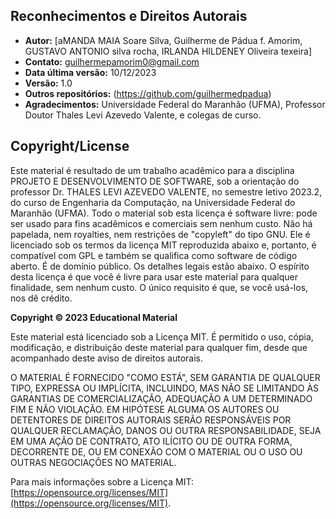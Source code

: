 ## Reconhecimentos e Direitos Autorais

- **Autor:** [aMANDA MAIA Soare Silva, Guilherme de Pádua f. Amorim, GUSTAVO ANTONIO silva rocha, IRLANDA HILDENEY Oliveira texeira]
- **Contato:** guilhermepamorim0@gmail.com
- **Data última versão:** 10/12/2023
- **Versão:** 1.0
- **Outros repositórios:** (https://github.com/guilhermedpadua)
- **Agradecimentos:** Universidade Federal do Maranhão (UFMA), Professor Doutor Thales Levi Azevedo Valente, e colegas de curso.

## Copyright/License

Este material é resultado de um trabalho acadêmico para a disciplina PROJETO E DESENVOLVIMENTO DE SOFTWARE, sob a orientação do professor Dr. THALES LEVI AZEVEDO VALENTE, no semestre letivo 2023.2, do curso de Engenharia da Computação, na Universidade Federal do Maranhão (UFMA). Todo o material sob esta licença é software livre: pode ser usado para fins acadêmicos e comerciais sem nenhum custo. Não há papelada, nem royalties, nem restrições de "copyleft" do tipo GNU. Ele é licenciado sob os termos da licença MIT reproduzida abaixo e, portanto, é compatível com GPL e também se qualifica como software de código aberto. É de domínio público. Os detalhes legais estão abaixo. O espírito desta licença é que você é livre para usar este material para qualquer finalidade, sem nenhum custo. O único requisito é que, se você usá-los, nos dê crédito.

**Copyright © 2023 Educational Material**

Este material está licenciado sob a Licença MIT. É permitido o uso, cópia, modificação, e distribuição deste material para qualquer fim, desde que acompanhado deste aviso de direitos autorais.

O MATERIAL É FORNECIDO "COMO ESTÁ", SEM GARANTIA DE QUALQUER TIPO, EXPRESSA OU IMPLÍCITA, INCLUINDO, MAS NÃO SE LIMITANDO ÀS GARANTIAS DE COMERCIALIZAÇÃO, ADEQUAÇÃO A UM DETERMINADO FIM E NÃO VIOLAÇÃO. EM HIPÓTESE ALGUMA OS AUTORES OU DETENTORES DE DIREITOS AUTORAIS SERÃO RESPONSÁVEIS POR QUALQUER RECLAMAÇÃO, DANOS OU OUTRA RESPONSABILIDADE, SEJA EM UMA AÇÃO DE CONTRATO, ATO ILÍCITO OU DE OUTRA FORMA, DECORRENTE DE, OU EM CONEXÃO COM O MATERIAL OU O USO OU OUTRAS NEGOCIAÇÕES NO MATERIAL.

Para mais informações sobre a Licença MIT: [https://opensource.org/licenses/MIT](https://opensource.org/licenses/MIT).
